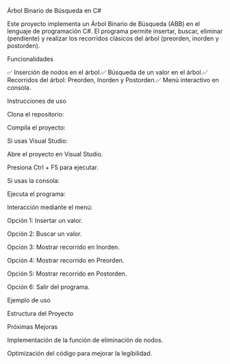 Árbol Binario de Búsqueda en C#

Este proyecto implementa un Árbol Binario de Búsqueda (ABB) en el lenguaje de programación C#. El programa permite insertar, buscar, eliminar (pendiente) y realizar los recorridos clásicos del árbol (preorden, inorden y postorden).

Funcionalidades

✅ Inserción de nodos en el árbol.✅ Búsqueda de un valor en el árbol.✅ Recorridos del árbol: Preorden, Inorden y Postorden.✅ Menú interactivo en consola.

Instrucciones de uso

Clona el repositorio:

Compila el proyecto:

Si usas Visual Studio:

Abre el proyecto en Visual Studio.

Presiona Ctrl + F5 para ejecutar.

Si usas la consola:

Ejecuta el programa:

Interacción mediante el menú:

Opción 1: Insertar un valor.

Opción 2: Buscar un valor.

Opción 3: Mostrar recorrido en Inorden.

Opción 4: Mostrar recorrido en Preorden.

Opción 5: Mostrar recorrido en Postorden.

Opción 6: Salir del programa.

Ejemplo de uso

Estructura del Proyecto

Próximas Mejoras

Implementación de la función de eliminación de nodos.

Optimización del código para mejorar la legibilidad.



